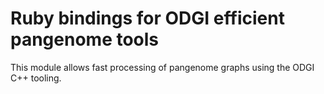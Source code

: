 # Ruby bindings for ODGI efficient pangenome tools

This module allows fast processing of pangenome graphs using the ODGI C++ tooling.

